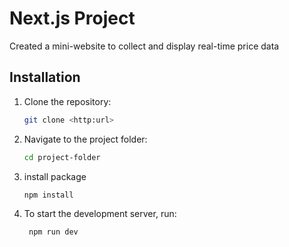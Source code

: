 # Next.js Project
Created a mini-website to collect and display real-time price data

## Installation

1. Clone the repository:
   ```bash
   git clone <http:url>

2. Navigate to the project folder:
    ```bash
    cd project-folder

3. install package
    ```bash
    npm install    

4. To start the development server, run:
   ```bash
    npm run dev